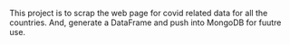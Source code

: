 This project is to scrap the web page for covid related data for all the countries. And, generate a DataFrame and push into MongoDB for fuutre use.
